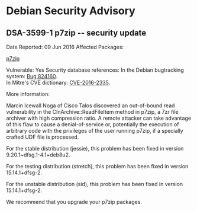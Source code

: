 
Debian Security Advisory
========================


DSA-3599-1 p7zip -- security update
-----------------------------------



Date Reported:
09 Jun 2016
Affected Packages:

[p7zip](https://packages.debian.org/src:p7zip)

Vulnerable:
Yes
Security database references:
In the Debian bugtracking system: [Bug 824160](https://bugs.debian.org/cgi-bin/bugreport.cgi?bug=824160).  
In Mitre's CVE dictionary: [CVE-2016-2335](https://security-tracker.debian.org/tracker/CVE-2016-2335).  

More information:

Marcin Icewall Noga of Cisco Talos discovered an out-of-bound read
vulnerability in the CInArchive::ReadFileItem method in p7zip, a 7zr
file archiver with high compression ratio. A remote attacker can take
advantage of this flaw to cause a denial-of-service or, potentially the
execution of arbitrary code with the privileges of the user running
p7zip, if a specially crafted UDF file is processed.


For the stable distribution (jessie), this problem has been fixed in
version 9.20.1~dfsg.1-4.1+deb8u2.


For the testing distribution (stretch), this problem has been fixed
in version 15.14.1+dfsg-2.


For the unstable distribution (sid), this problem has been fixed in
version 15.14.1+dfsg-2.


We recommend that you upgrade your p7zip packages.





